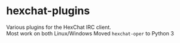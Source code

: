 # hexchat-plugins
Various plugins for the HexChat IRC client.  
Most work on both Linux/Windows
Moved `hexchat-oper` to Python 3
